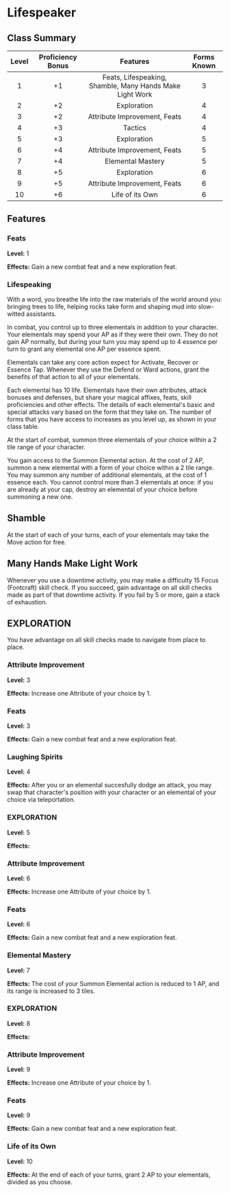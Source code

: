 # Lifespeaker

## Class Summary

| Level | Proficiency Bonus |                         Features                         | Forms Known |
| :---: | :---------------: | :------------------------------------------------------: | :---------: |
|   1   |        +1         | Feats, Lifespeaking, Shamble, Many Hands Make Light Work |      3      |
|   2   |        +2         |                       Exploration                        |      4      |
|   3   |        +2         |               Attribute Improvement, Feats               |      4      |
|   4   |        +3         |                         Tactics                          |      4      |
|   5   |        +3         |                       Exploration                        |      5      |
|   6   |        +4         |               Attribute Improvement, Feats               |      5      |
|   7   |        +4         |                    Elemental Mastery                     |      5      |
|   8   |        +5         |                       Exploration                        |      6      |
|   9   |        +5         |               Attribute Improvement, Feats               |      6      |
|  10   |        +6         |                     Life of its Own                      |      6      |

## Features

### Feats

**Level:** 1

**Effects:** Gain a new combat feat and a new exploration feat.

### Lifespeaking

With a word, you breathe life into the raw materials of the world around you: bringing trees to life, helping rocks take form and shaping mud into slow-witted assistants.

In combat, you control up to three elementals in addition to your character.
Your elementals may spend your AP as if they were their own.
They do not gain AP normally, but during your turn you may spend up to 4 essence per turn to grant any elemental one AP per essence spent.

Elementals can take any core action expect for Activate, Recover or Essence Tap.
Whenever they use the Defend or Ward actions, grant the benefits of that action to all of your elementals.

Each elemental has 10 life.
Elementals have their own attributes, attack bonuses and defenses, but share your magical affixes, feats, skill proficiencies and other effects.
The details of each elemental's basic and special attacks vary based on the form that they take on.
The number of forms that you have access to increases as you level up, as shown in your class table.

At the start of combat, summon three elementals of your choice within a 2 tile range of your character.

You gain access to the Summon Elemental action. At the cost of 2 AP, summon a new elemental with a form of your choice within a 2 tile range. You may summon any number of additional elementals, at the cost of 1 essence each.
You cannot control more than 3 elementals at once: if you are already at your cap, destroy an elemental of your choice before summoning a new one.

## Shamble

At the start of each of your turns, each of your elementals may take the Move action for free.

## Many Hands Make Light Work

Whenever you use a downtime activity, you may make a difficulty 15 Focus (Fontcraft) skill check.
If you succeed, gain advantage on all skill checks made as part of that downtime activity.
If you fail by 5 or more, gain a stack of exhaustion.

## EXPLORATION

You have advantage on all skill checks made to navigate from place to place.

### Attribute Improvement

**Level:** 3

**Effects:** Increase one Attribute of your choice by 1.

### Feats

**Level:** 3

**Effects:** Gain a new combat feat and a new exploration feat.

### Laughing Spirits

**Level:** 4

**Effects:** After you or an elemental succesfully dodge an attack, you may swap that character's position with your character or an elemental of your choice via teleportation.

### EXPLORATION

**Level:** 5

**Effects:**

### Attribute Improvement

**Level:** 6

**Effects:** Increase one Attribute of your choice by 1.

### Feats

**Level:** 6

**Effects:** Gain a new combat feat and a new exploration feat.

### Elemental Mastery

**Level:** 7

**Effects:** The cost of your Summon Elemental action is reduced to 1 AP, and its range is increased to 3 tiles.

### EXPLORATION

**Level:** 8

**Effects:**

### Attribute Improvement

**Level:** 9

**Effects:** Increase one Attribute of your choice by 1.

### Feats

**Level:** 9

**Effects:** Gain a new combat feat and a new exploration feat.

### Life of its Own

**Level:** 10

**Effects:** At the end of each of your turns, grant 2 AP to your elementals, divided as you choose.
